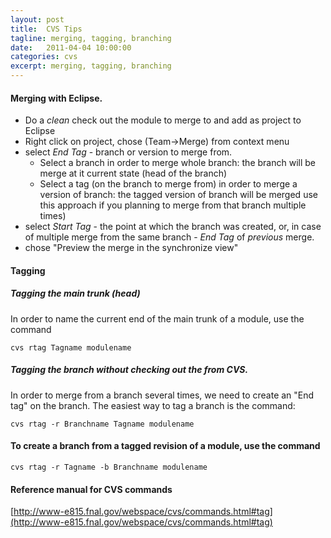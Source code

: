 ```yaml
---
layout: post
title:  CVS Tips
tagline: merging, tagging, branching
date:   2011-04-04 10:00:00
categories: cvs
excerpt: merging, tagging, branching
---
```


#### Merging with Eclipse.
* Do a *clean* check out the module to merge to and add as project to Eclipse
* Right click on project, chose (Team->Merge) from context menu
* select *End Tag* - branch or version to merge from.
    * Select a branch in order to merge whole branch: the branch will be merge at it current state (head of the branch)
    * Select a tag (on the branch to merge from) in order to merge a version of branch: the tagged version of branch will be merged use this approach if you planning to merge from that branch multiple times)
* select *Start Tag* - the point at which the branch was created, or, in case of multiple merge from the same branch - *End Tag* of *previous* merge.
* chose "Preview the merge in the synchronize view"
 

#### Tagging

##### Tagging the main trunk (head)

In order to name the current end of the main trunk of a module, use the command

```
cvs rtag Tagname modulename
```

##### Tagging the branch without checking out the from CVS.

In order to merge from a branch several times, we need to create an "End tag" on the branch.
The easiest way to tag a branch is the command:

```
cvs rtag -r Branchname Tagname modulename
```

#### To create a branch from a tagged revision of a module, use the command

```
cvs rtag -r Tagname -b Branchname modulename
```

#### Reference manual for CVS commands

[http://www-e815.fnal.gov/webspace/cvs/commands.html#tag](http://www-e815.fnal.gov/webspace/cvs/commands.html#tag)

